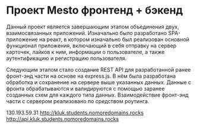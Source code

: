 # Проект Mesto фронтенд + бэкенд

Данный проект является завершающим этапом объединения двух, взаимосвязанных приложений. Изначально было разработано SPA-приложение на реакт, в котором изначально был реализован основной функционал приложения, включающий в себя отправку на сервер карточек, лайков к ним, информации о пользователе, а также аутентификацию и регистрацию пользователя.

Следующим этапом стало создание REST API для разработанной ранее фронт-энд части на основе на express.js. В нём была разработана обработка и сохранение на сервере выше указанных данных. Данные с фронта обрабатываются и валидируются с помощью заранее созданных схем для каждого типа данных. Взаимодействие фронт-энд части с сервером реализовано по средством роутинга.


130.193.59.31
http://kluk.students.nomoredomains.rocks
http://api.kluk.students.nomoredomains.rocks
